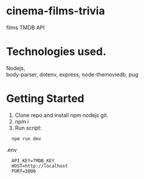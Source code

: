 # cinema-films-trivia

films TMDB API


# Technologies used.
Nodejs,   
body-parser,
dotenv,
express,
node-themoviedb,
pug

# Getting Started
1. Clone repo and install npm nodejs git.
2. npm i
3. Run script:

```
  npm run dev
```
.env
```
  API_KEY=TMDB_KEY
  HOST=http://localhost
  PORT=3000
```

